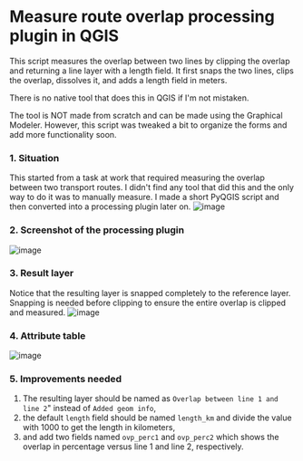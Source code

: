 # Measure route overlap processing plugin in QGIS
This script measures the overlap between two lines by clipping the overlap and returning a line layer with a length field. It first snaps the two lines, clips the overlap, dissolves it, and adds a length field in meters.

There is no native tool that does this in QGIS if I'm not mistaken.

The tool is NOT made from scratch and can be made using the Graphical Modeler. However, this script was tweaked a bit to organize the forms and add more functionality soon.

### 1. Situation
This started from a task at work that required measuring the overlap between two transport routes. I didn't find any tool that did this and the only way to do it was to manually measure. I made a short PyQGIS script and then converted into a processing plugin later on.
![image](https://user-images.githubusercontent.com/63440740/119226802-8e50ef00-bb3d-11eb-9f4b-eb243b384e8a.png)

### 2. Screenshot of the processing plugin
![image](https://user-images.githubusercontent.com/63440740/119226872-d3752100-bb3d-11eb-8712-7f7441af9a35.png)

### 3. Result layer
Notice that the resulting layer is snapped completely to the reference layer. Snapping is needed before clipping to ensure the entire overlap is clipped and measured.
![image](https://user-images.githubusercontent.com/63440740/119226910-0ddebe00-bb3e-11eb-8f36-8aa0d74cad47.png)

### 4. Attribute table
![image](https://user-images.githubusercontent.com/63440740/119226923-1df69d80-bb3e-11eb-9d25-570b069dfd1b.png)

### 5. Improvements needed
1. The resulting layer should be named as `Overlap between line 1 and line 2`" instead of `Added geom info`,
2. the default `length` field should be named `length_km` and divide the value with 1000 to get the length in kilometers,
3. and add two fields named `ovp_perc1` and `ovp_perc2` which shows the overlap in percentage versus line 1 and line 2, respectively.
